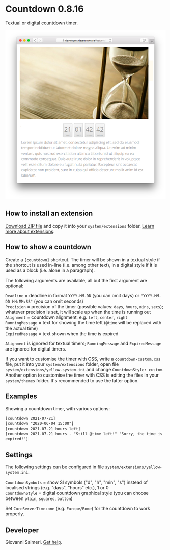 # Countdown 0.8.16

Textual or digital countdown timer.

<p align="center"><img src="countdown-screenshot.png?raw=true" alt="Screenshot"></p>

## How to install an extension

[Download ZIP file](https://github.com/GiovanniSalmeri/yellow-countdown/archive/main.zip) and copy it into your `system/extensions` folder. [Learn more about extensions](https://github.com/annaesvensson/yellow-update).

## How to show a countdown

Create a `[countdown]` shortcut. The timer will be shown in a textual style if the shortcut is used in-line (i.e. among other text), in a digital style if it is used as a block (i.e. alone in a paragraph).

The following arguments are available, all but the first argument are optional:

`Deadline` = deadline in format `YYYY-MM-DD` (you can omit days) or `"YYYY-MM-DD HH:MM:SS"` (you can omit seconds)  
`Precision` = precision of the timer (possible values: `days`, `hours`, `mins`, `secs`); whatever precision is set, it will scale up when the time is running out  
`Alignment` = countdown alignment, e.g. `left`, `center`, `right`  
`RunningMessage` = text for showing the time left (`@time` will be replaced with the actual time)  
`ExpiredMessage` = text shown when the time is expired   

`Alignment` is ignored for textual timers; `RunningMessage` and `ExpiredMessage` are ignored for digital timers.

If you want to customise the timer with CSS, write a `countdown-custom.css` file, put it into your `system/extensions` folder, open file `system/extensions/yellow-system.ini` and change `CountdownStyle: custom`. Another option to customise the timer with CSS is editing the files in your `system/themes` folder. It's recommended to use the latter option.

## Examples

Showing a countdown timer, with various options:

    [countdown 2021-07-21]
    [countdown "2020-06-04 15:00"]
    [countdown 2021-07-21 hours left] 
    [countdown 2021-07-21 hours - "Still @time left!" "Sorry, the time is expired!"]  

## Settings

The following settings can be configured in file `system/extensions/yellow-system.ini`.

`CountdownSymbols` = show SI symbols ("d", "h", "min", "s") instead of localised strings (e.g. "days", "hours" etc.), 1 or 0  
`CountdownStyle` = digital countdown graphical style (you can choose between `plain`, `squared`, `button`)  

Set `CoreServerTimezone` (e.g. `Europe/Rome`) for the countdown to work properly.

## Developer

Giovanni Salmeri. [Get help](https://datenstrom.se/yellow/help/).
